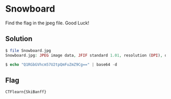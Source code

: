# Snowboard 

Find the flag in the jpeg file. Good Luck!

## Solution

```php
$ file Snowboard.jpg
Snowboard.jpg: JPEG image data, JFIF standard 1.01, resolution (DPI), density 300x300, segment length 16, comment: "CTFlearn{CTFIsEasy!!!}", comment: "Q1RGbGVhcm57U2tpQmFuZmZ9Cg==", Exif Standard: [TIFF image data, little-endian, direntries=8, manufacturer=Canon, model=Canon EOS 6D Mark II, xresolution=138, yresolution=146, resolutionunit=2, software=GIMP 2.10.6, datetime=2019:05:07 14:37:21], progressive, precision 8, 1200x800, components 3

$ echo "Q1RGbGVhcm57U2tpQmFuZmZ9Cg==" | base64 -d
```

## Flag
    CTFlearn{SkiBanff}